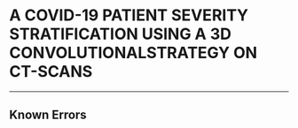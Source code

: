 # **A COVID-19 PATIENT SEVERITY STRATIFICATION USING A 3D CONVOLUTIONALSTRATEGY ON CT-SCANS**
---
## Known Errors